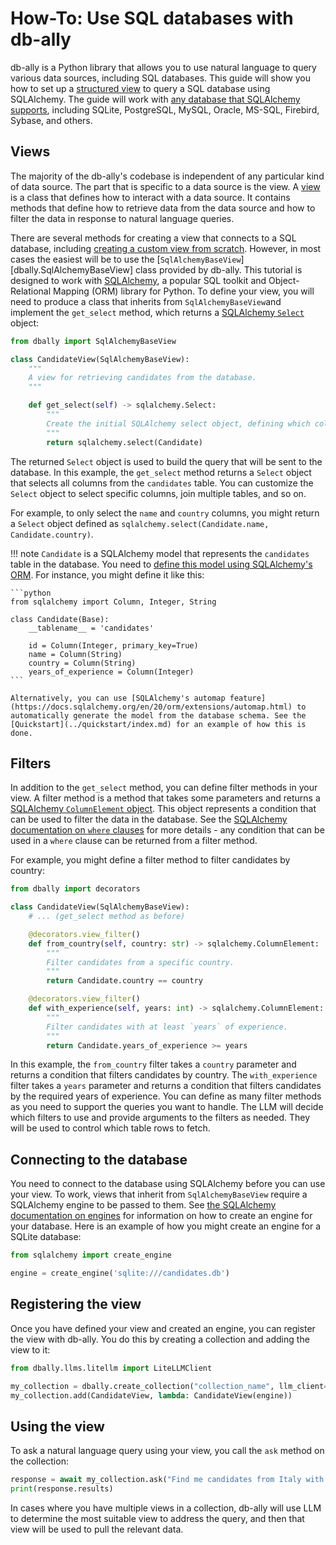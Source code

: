 # How-To: Use SQL databases with db-ally

db-ally is a Python library that allows you to use natural language to query various data sources, including SQL databases. This guide will show you how to set up a [structured view](../concepts/structured_views.md) to query a SQL database using SQLAlchemy. The guide will work with [any database that SQLAlchemy supports](https://docs.sqlalchemy.org/en/20/dialects/), including SQLite, PostgreSQL, MySQL, Oracle, MS-SQL, Firebird, Sybase, and others.

## Views
The majority of the db-ally's codebase is independent of any particular kind of data source. The part that is specific to a data source is the view. A [view](../concepts/views.md) is a class that defines how to interact with a data source. It contains methods that define how to retrieve data from the data source and how to filter the data in response to natural language queries.

There are several methods for creating a view that connects to a SQL database, including [creating a custom view from scratch](./custom_views.md). However, in most cases the easiest will be to use the [`SqlAlchemyBaseView`][dbally.SqlAlchemyBaseView] class provided by db-ally. This tutorial is designed to work with [SQLAlchemy](https://www.sqlalchemy.org/), a popular SQL toolkit and Object-Relational Mapping (ORM) library for Python. To define your view, you will need to produce a class that inherits from `SqlAlchemyBaseView`and implement the `get_select` method, which returns a [SQLAlchemy `Select`](https://docs.sqlalchemy.org/en/20/core/selectable.html#sqlalchemy.sql.expression.Select) object:

```python
from dbally import SqlAlchemyBaseView

class CandidateView(SqlAlchemyBaseView):
    """
    A view for retrieving candidates from the database.
    """

    def get_select(self) -> sqlalchemy.Select:
        """
        Create the initial SQLAlchemy select object, defining which columns to select.
        """
        return sqlalchemy.select(Candidate)
```

The returned `Select` object is used to build the query that will be sent to the database. In this example, the `get_select` method returns a `Select` object that selects all columns from the `candidates` table. You can customize the `Select` object to select specific columns, join multiple tables, and so on.

For example, to only select the `name` and `country` columns, you might return a `Select` object defined as `sqlalchemy.select(Candidate.name, Candidate.country)`.

!!! note
    `Candidate` is a SQLAlchemy model that represents the `candidates` table in the database. You need to [define this model using SQLAlchemy's ORM](https://docs.sqlalchemy.org/en/20/orm/mapping_styles.html). For instance, you might define it like this:

    ```python
    from sqlalchemy import Column, Integer, String

    class Candidate(Base):
        __tablename__ = 'candidates'

        id = Column(Integer, primary_key=True)
        name = Column(String)
        country = Column(String)
        years_of_experience = Column(Integer)
    ```

    Alternatively, you can use [SQLAlchemy's automap feature](https://docs.sqlalchemy.org/en/20/orm/extensions/automap.html) to automatically generate the model from the database schema. See the [Quickstart](../quickstart/index.md) for an example of how this is done.

## Filters
In addition to the `get_select` method, you can define filter methods in your view. A filter method is a method that takes some parameters and returns a [SQLAlchemy `ColumnElement` object](https://docs.sqlalchemy.org/en/20/core/sqlelement.html#sqlalchemy.sql.expression.ColumnElement). This object represents a condition that can be used to filter the data in the database. See the [SQLAlchemy documentation on `where` clauses](https://docs.sqlalchemy.org/en/20/tutorial/data_select.html#the-where-clause) for more details - any condition that can be used in a `where` clause can be returned from a filter method.

For example, you might define a filter method to filter candidates by country:

```python
from dbally import decorators

class CandidateView(SqlAlchemyBaseView):
    # ... (get_select method as before)

    @decorators.view_filter()
    def from_country(self, country: str) -> sqlalchemy.ColumnElement:
        """
        Filter candidates from a specific country.
        """
        return Candidate.country == country

    @decorators.view_filter()
    def with_experience(self, years: int) -> sqlalchemy.ColumnElement:
        """
        Filter candidates with at least `years` of experience.
        """
        return Candidate.years_of_experience >= years
```

In this example, the `from_country` filter takes a `country` parameter and returns a condition that filters candidates by country. The `with_experience` filter takes a `years` parameter and returns a condition that filters candidates by the required years of experience. You can define as many filter methods as you need to support the queries you want to handle. The LLM will decide which filters to use and provide arguments to the filters as needed. They will be used to control which table rows to fetch.

## Connecting to the database
You need to connect to the database using SQLAlchemy before you can use your view. To work, views that inherit from `SqlAlchemyBaseView` require a SQLAlchemy engine to be passed to them. See [the SQLAlchemy documentation on engines](https://docs.sqlalchemy.org/en/20/core/engines.html) for information on how to create an engine for your database. Here is an example of how you might create an engine for a SQLite database:

```python
from sqlalchemy import create_engine

engine = create_engine('sqlite:///candidates.db')
```

## Registering the view
Once you have defined your view and created an engine, you can register the view with db-ally. You do this by creating a collection and adding the view to it:

```python
from dbally.llms.litellm import LiteLLMClient

my_collection = dbally.create_collection("collection_name", llm_client=LiteLLMClient())
my_collection.add(CandidateView, lambda: CandidateView(engine))
```

## Using the view
To ask a natural language query using your view, you call the `ask` method on the collection:

```python
response = await my_collection.ask("Find me candidates from Italy with at least 5 years of experience")
print(response.results)
```

In cases where you have multiple views in a collection, db-ally will use LLM to determine the most suitable view to address the query, and then that view will be used to pull the relevant data.
